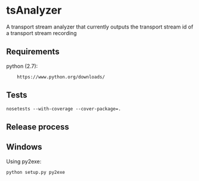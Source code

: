 tsAnalyzer
==========

A transport stream analyzer that currently outputs the transport stream id of a transport stream recording

Requirements
------------

python (2.7):

        https://www.python.org/downloads/

Tests
-----

    nosetests --with-coverage --cover-package=.

Release process
---------------

Windows
-------

Using py2exe:

    python setup.py py2exe


